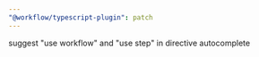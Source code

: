```yaml
---
"@workflow/typescript-plugin": patch
---
```


suggest "use workflow" and "use step" in directive autocomplete
